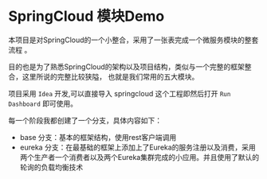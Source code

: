 # SpringCloud 模块Demo

本项目是对SpringCloud的一个小整合，采用了一张表完成一个微服务模块的整套流程     。

目的也是为了熟悉SpringCloud的架构以及项目结构，类似与一个完整的框架整合，这里所说的完整比较狭隘，
也就是我们常用的五大模块。

项目采用 `Idea` 开发,可以直接导入 springcloud 这个工程即然后打开 `Run Dashboard` 即可使用。

每一个阶段我都创建了一个分支，具体内容如下：

- base 分支：基本的框架结构，使用rest客户端调用
- eureka 分支：在最基础的框架上添加上了Eureka的服务注册以及消费，采用两个生产者一个消费者以及两个Eureka集群完成的小应用。并且使用了默认的轮询的负载均衡技术
